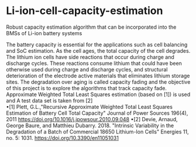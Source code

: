 # Li-ion-cell-capacity-estimation
Robust capacity estimation algorithm that can be incorporated into the BMSs of Li-ion battery systems

The battery capacity is essential for the applications such as cell balancing and SoC estimation.
As the cell ages, the total capacity of the cell degrades. The lithium ion cells have side reactions that occur during charge and discharge cycles. These reactions consume lithium that could have been otherwise used during charge and discharge cycles, and structural deterioration of the electrode active materials that eliminates lithium storage sites.
The degradation over aging is called capacity fading and the objective of this project is to explore the algorithms that track capacity fade.
Approximate Weighted Total Least Squares estimation (based on [1]) is used and A test data set is taken from [2]\
•[1] Plett, G.L.,"Recursive Approximate Weighted Total Least Squares Estimation of Battery Cell Total Capacity" Journal of Power Sources 196(4), 2011 https://doi.org/10.1016/j.jpowsour.2010.09.048 
•[2] Devie, Arnaud, George Baure, and Matthieu Dubarry. 2018. "Intrinsic Variability in the Degradation of a Batch of Commercial 18650 Lithium-Ion Cells" Energies 11, no. 5: 1031. 
https://doi.org/10.3390/en11051031 
